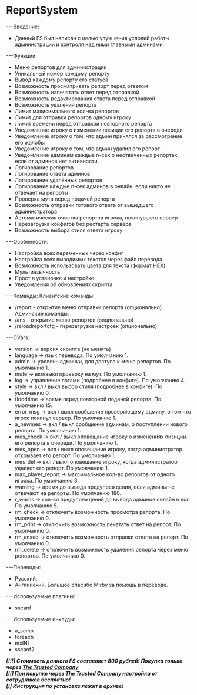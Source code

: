 # ReportSystem
---Введение:
- Данный FS был написан с целью улучшения условий работы администрации и контроля над ними главными админами.

---Функции:
- Меню репортов для администрации
- Уникальный номер каждому репорту
- Вывод каждому репорту его статуса
- Возможность просматривать репорт перед ответом
- Возможность напечатать ответ перед отправкой
- Возможность редактирования ответа перед отправкой
- Возможность удаления репорта
- Лимит макисимального кол-ва репортов
- Лимит для отправки репортов одному игроку
- Лимит времени перед отправкой повторного репорта
- Уведомление игроку о изменении позиции его репорта в очереди
- Уведомление игроку о том, что админ принялся за рассмотрение его жалобы
- Уведомление игроку о том, что админ удалил его репорт
- Уведомление админам каждые n-сек о неотвеченных репортах, если от админов нет активности
- Логирование репортов
- Логирование ответа админов
- Логирование удалённых репортов
- Логирование каждые n-сек админов в онлайн, если никто не отвечает на репорты
- Проверка мута перед подачей репорта
- Возможность отправки готового ответа от вышедшего администратора
- Автоматическая очистка репортов игрока, покинувшего сервер
- Перезагрузка конфигов без рестарта сервера
- Возможность выбора стиля ответа игроку

---Особенности:
- Настройка всех переменных через конфиг
- Настройка всех выводимых текстов через файл перевода
- Возможность использовать цвета для текста (формат HEX)
- Мультиязычность
- Прост в установке и настройке
- Уведомления об обновлениях скрипта

---Команды:
Клиентские команды:
- /report - открытие меню отправки репорта (опционально)
Админские команды:
- /ans - открытие меню репортов (опционально)
- /reloadreportcfg - перезагрузка настроек (опционально)

---CVars:
- version -> версия скрипта (не менять)
- language -> язык перевода. По умолчанию 1.
- admin -> уровень админки, для доступа к меню репортов. По умолчанию 1.
- mute -> вкл/выкл проверку на мут. По умолчанию 1.
- log -> управление логами (подробнее в конфиге). По умолчанию 4.
- style -> вкл / выкл выбор стиля (подробнее в конфиге). По умолчанию 0.
- floodtime -> время перед повторной подачей репорта. По умолчанию 15.
- error_msg -> вкл / выкл сообщение проверяющему админу, о том что игрок покинул сервер. По умолчанию 1.
- a_newmes -> вкл / выкл сообщение админам, о поступлении нового репорта. По умолчанию 1.
- mes_check -> вкл / выкл оповещание игроку о изменениях пизиции его репорта в очереди. По умолчанию 1.
- mes_open -> вкл / выкл оповещание игроку, когда администратор открывает его репорт. По умолчанию 1.
- mes_del -> вкл / выкл оповещание игроку, когда администратор удаляет его репорт. По умолчанию 1.
- max_player_report -> максимальное кол-во репортов от одного игрока. По умолчанию 3.
- warning -> время до вывода предупреждения, если админы не отвечают на репорты. По умолчанию 180.
- r_warns -> кол-во предупреждений до вывода админов онлайн в лог. По умолчанию 5.
- rm_check -> отключить возможность просмотра репорта. По умолчанию 0.
- rm_print -> отключить возможность печатать ответ на репорт. По умолчанию 0.
- rm_ansed -> отключить возможность отправки ответа на репорт. По умолчанию 0.
- rm_delete -> отключить возможность удаления репорта через меню репортов. По умолчанию 0.

---Переводы:
- Русский.
- Английский.
Большое спасибо Mirby за помощь в переводе.

---Используемые плагины:
- sscanf

---Используемые инклуды:
- a_samp
- foreach
- mxINI
- sscanf2

***[!!!] Стоимость данного FS составляет **800 рублей**! Покупка только через [The Trusted Company](https://vk.com/thetrustedcompany_samp)<br>
[!!] При покупке через The Trusted Company настройка от сотрудников бесплатно!<br>
[!] Инструкция по установке лежит в архиве!***
